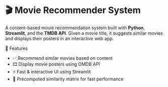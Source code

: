 # 🎬 Movie Recommender System

A content-based movie recommendation system built with **Python**, **Streamlit**, and the **TMDB API**.
Given a movie title, it suggests similar movies and displays their posters in an interactive web app.

🚀 Features
- ✅ Recommend similar movies based on content
- 🎞️ Display movie posters using OMDB API
- ⚡ Fast & interactive UI using Streamlit
- 🧠 Precomputed similarity matrix for fast performance


